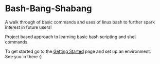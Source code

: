 # Bash-Bang-Shabang
A walk through of basic commands and uses of linux bash to further spark interest in future users!


Project based approach to learning basic bash scripting and shell commands. 

To get started go to the [Getting Started](./linux_command_instruction/Getting_Started.md) page and set up an environment.  See you in there :)